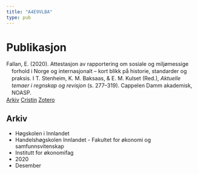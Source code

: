```yaml
---
title: "A4E9VLBA"
type: pub
---
```

<h1>Publikasjon</h1>
<article id="csl-bib-container-A4E9VLBA" class="csl-bib-container">
  <div class="csl-bib-body" style="line-height: 1.35; padding-left: 1em; text-indent:-1em;">
  <div class="csl-entry">Fallan, E. (2020). Attestasjon av rapportering om sosiale og milj&#xF8;messige forhold i Norge og internasjonalt &#x2013; kort blikk p&#xE5; historie, standarder og praksis. I T. Stenheim, K. M. Baksaas, &amp; E. M. Kulset (Red.), <i>Aktuelle temaer i regnskap og revisjon</i> (s. 277&#x2013;319). Cappelen Damm akademisk, NOASP.</div>
</div>
  <div class="csl-bib-buttons">
    <a href="#taxonomy-article-A4E9VLBA" class="csl-bib-button">Arkiv</a>
    <a href alt="Cristin URL" class="csl-bib-button">Cristin</a>
    <a href alt="Zotero URL" class="csl-bib-button">Zotero</a>
  </div>
  <div id="csl-bib-meta-container-A4E9VLBA"></div>
</article>
<div id="csl-bib-meta-A4E9VLBA" class="csl-bib-meta">
  <article id="taxonomy-article-A4E9VLBA" class="taxonomy-article">
    <h1>Arkiv</h1>
    <ul>
      <li>Høgskolen i Innlandet</li>
      <li>Handelshøgskolen Innlandet - Fakultet for økonomi og samfunnsvitenskap</li>
      <li>Institutt for økonomifag</li>
      <li>2020</li>
      <li>Desember</li>
    </ul>
  </article>
</div>

